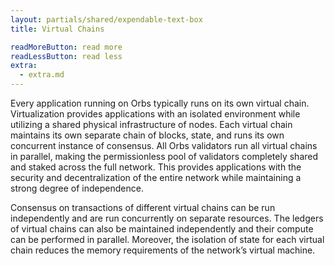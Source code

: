 ```yaml
---
layout: partials/shared/expendable-text-box
title: Virtual Chains

readMoreButton: read more
readLessButton: read less
extra:
  - extra.md
---
```


Every application running on Orbs typically runs on its own virtual chain. Virtualization provides applications with an isolated environment while utilizing a shared physical infrastructure of nodes. Each virtual chain maintains its own separate chain of blocks, state, and runs its own concurrent instance of consensus. All Orbs validators run all virtual chains in parallel, making the permissionless pool of validators completely shared and staked across the full network. This provides applications with the security and decentralization of the entire network while maintaining a strong degree of independence.

Consensus on transactions of different virtual chains can be run independently and are run concurrently on separate resources. The ledgers of virtual chains can also be maintained independently and their compute can be performed in parallel. Moreover, the isolation of state for each virtual chain reduces the memory requirements of the network’s virtual machine.
